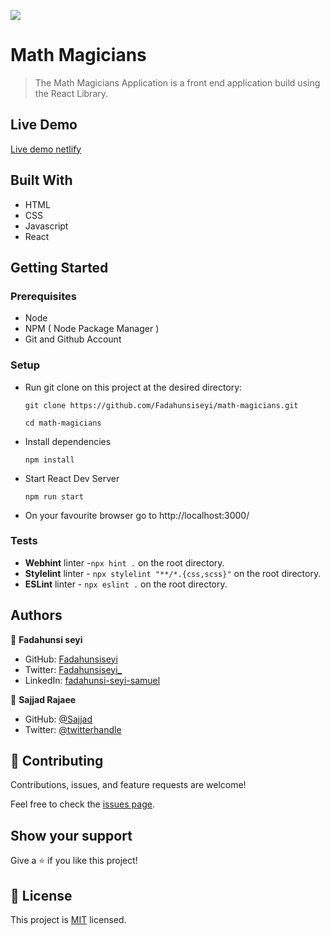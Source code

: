 ![](https://img.shields.io/badge/Microverse-blueviolet)

# Math Magicians

> The Math Magicians Application is a front end application build using the React Library.


## Live Demo

[Live demo netlify](https://bucolic-blancmange-8f1515.netlify.app/)

## Built With

- HTML
- CSS
- Javascript
- React

## Getting Started

### Prerequisites

- Node
- NPM ( Node Package Manager )
- Git and Github Account

### Setup

- Run git clone on this project at the desired directory:
  ```
  git clone https://github.com/Fadahunsiseyi/math-magicians.git
  ```
  ```
  cd math-magicians
  ```
- Install dependencies

  ```
  npm install
  ```

- Start React Dev Server
  ```
  npm run start
  ```
- On your favourite browser go to http://localhost:3000/

### Tests

- **Webhint** linter -`npx hint .` on the root directory.
- **Stylelint** linter - `npx stylelint "**/*.{css,scss}"` on the root directory.
- **ESLint** linter - `npx eslint .` on the root directory.

## Authors

👤 **Fadahunsi seyi**

- GitHub: [Fadahunsiseyi](https://github.com/Fadahunsiseyi)
- Twitter: [Fadahunsiseyi_](https://twitter.com/@Fadahunsiseyi_)
- LinkedIn: [fadahunsi-seyi-samuel](https://www.linkedin.com/in/fadahunsi-seyi-samuel-49191a209/)


👤 **Sajjad Rajaee**

- GitHub: [@Sajjad](https://github.com/sajjadrajaee)
- Twitter: [@twitterhandle](https://twitter.com/sajjadrajaee)


## 🤝 Contributing

Contributions, issues, and feature requests are welcome!

Feel free to check the [issues page](https://github.com/Fadahunsiseyi/math-magicians/issues).

## Show your support

Give a ⭐️ if you like this project!

## 📝 License

This project is [MIT](./MIT.md) licensed.